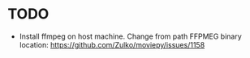 # TODO

- Install ffmpeg on host machine. Change from path FFPMEG binary location: https://github.com/Zulko/moviepy/issues/1158
